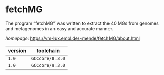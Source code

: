 # fetchMG

The program “fetchMG” was written to extract the 40 MGs from genomes and metagenomes  in an easy and accurate manner.

*homepage*: <https://vm-lux.embl.de/~mende/fetchMG/about.html>

version | toolchain
--------|----------
``1.0`` | ``GCCcore/8.3.0``
``1.0`` | ``GCCcore/9.3.0``
